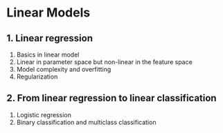 # Linear Models
## 1. Linear regression <br>
1. Basics in linear model
2. Linear in parameter space but non-linear in the feature space <br>
3. Model complexity and overfitting <br>
4. Regularization <br>
## 2. From linear regression to linear classification <br>
1. Logistic regression <br>
2. Binary classification and multiclass classification <br>
